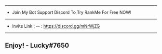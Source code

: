 -----
- Join My Bot Support Discord To Try RankMe For Free NOW!
-----
- Invite Link :
-- : https://discord.gg/mNrWjZG
-------------------
Enjoy! - Lucky#7650
-------------------

